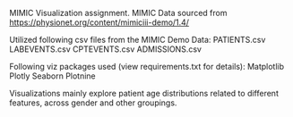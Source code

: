 MIMIC Visualization assignment. MIMIC Data sourced from https://physionet.org/content/mimiciii-demo/1.4/

Utilized following csv files from the MIMIC Demo Data:
PATIENTS.csv
LABEVENTS.csv
CPTEVENTS.csv
ADMISSIONS.csv

Following viz packages used (view requirements.txt for details):
Matplotlib
Plotly
Seaborn
Plotnine

Visualizations mainly explore patient age distributions related to different features, across gender and other groupings.